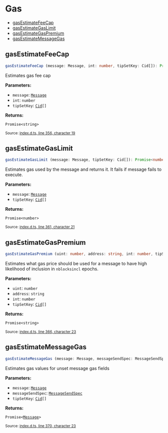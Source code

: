 <!-- Code generated by github.com/filecoin-shipyard/js-lotus-client/docgen. DO NOT EDIT. -->
# Gas



* [gasEstimateFeeCap](gas.md#gasestimatefeecap)
* [gasEstimateGasLimit](gas.md#gasestimategaslimit)
* [gasEstimateGasPremium](gas.md#gasestimategaspremium)
* [gasEstimateMessageGas](gas.md#gasestimatemessagegas)

## gasEstimateFeeCap

```ts
gasEstimateFeeCap (message: Message, int: number, tipSetKey: Cid[]): Promise<string>
```

Estimates gas fee cap

**Parameters:**

* `message`: [`Message`](../types.md#message)
* `int`: <code>number</code>
* `tipSetKey`: <code><a href="../types.md#cid">Cid</a>[]</code>

**Returns:**

<code>Promise&lt;string&gt;</code>

<small>Source: [index.d.ts, line 356, character 19](https://github.com/filecoin-shipyard/js-lotus-client-rpc/blob/master/index.d.ts#L356)</small>

## gasEstimateGasLimit

```ts
gasEstimateGasLimit (message: Message, tipSetKey: Cid[]): Promise<number>
```

Estimates gas used by the message and returns it.
It fails if message fails to execute.

**Parameters:**

* `message`: [`Message`](../types.md#message)
* `tipSetKey`: <code><a href="../types.md#cid">Cid</a>[]</code>

**Returns:**

<code>Promise&lt;number&gt;</code>

<small>Source: [index.d.ts, line 361, character 21](https://github.com/filecoin-shipyard/js-lotus-client-rpc/blob/master/index.d.ts#L361)</small>

## gasEstimateGasPremium

```ts
gasEstimateGasPremium (uint: number, address: string, int: number, tipSetKey: Cid[]): Promise<string>
```

Estimates what gas price should be used for a
message to have high likelihood of inclusion in `nblocksincl` epochs.

**Parameters:**

* `uint`: <code>number</code>
* `address`: <code>string</code>
* `int`: <code>number</code>
* `tipSetKey`: <code><a href="../types.md#cid">Cid</a>[]</code>

**Returns:**

<code>Promise&lt;string&gt;</code>

<small>Source: [index.d.ts, line 366, character 23](https://github.com/filecoin-shipyard/js-lotus-client-rpc/blob/master/index.d.ts#L366)</small>

## gasEstimateMessageGas

```ts
gasEstimateMessageGas (message: Message, messageSendSpec: MessageSendSpec, tipSetKey: Cid[]): Promise<Message>
```

Estimates gas values for unset message gas fields

**Parameters:**

* `message`: [`Message`](../types.md#message)
* `messageSendSpec`: [`MessageSendSpec`](../types.md#messagesendspec)
* `tipSetKey`: <code><a href="../types.md#cid">Cid</a>[]</code>

**Returns:**

<code>Promise&lt;<a href="../types.md#message">Message</a>&gt;</code>

<small>Source: [index.d.ts, line 370, character 23](https://github.com/filecoin-shipyard/js-lotus-client-rpc/blob/master/index.d.ts#L370)</small>
